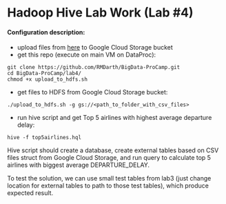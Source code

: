 
# Hadoop Hive Lab Work (Lab #4)

#### Configuration description:
 - upload files from [here](https://www.kaggle.com/usdot/flight-delays) to Google Cloud Storage bucket
 - get this repo (execute on main VM on DataProc):
```
git clone https://github.com/RMDarth/BigData-ProCamp.git
cd BigData-ProCamp/lab4/
chmod +x upload_to_hdfs.sh
```
- get files to HDFS from Google Cloud Storage bucket:
```
./upload_to_hdfs.sh -g gs://<path_to_folder_with_csv_files>
```
- run hive script and get Top 5 airlines with highest average departure delay:
```
hive -f top5airlines.hql
```

Hive script should create a database, create external tables based on CSV files struct from Google Cloud Storage, and run query to calculate top 5 airlines with biggest average DEPARTURE_DELAY.

To test the solution, we can use small test tables from lab3 (just change location for external tables to path to those test tables), which produce expected result. 
